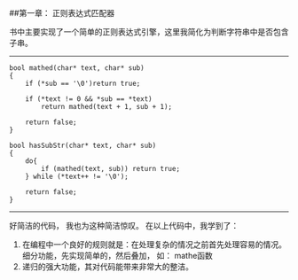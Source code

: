 ##第一章： 正则表达式匹配器

书中主要实现了一个简单的正则表达式引擎，这里我简化为判断字符串中是否包含子串。

----------
	bool mathed(char* text, char* sub)
	{
		if (*sub == '\0')return true;
	
		if (*text != 0 && *sub == *text)
			return mathed(text + 1, sub + 1);
	
		return false;
	}
	
	bool hasSubStr(char* text, char* sub)
	{
		do{
			if (mathed(text, sub)) return true;
		} while (*text++ != '\0');
	
		return false;
	}

----------

好简洁的代码， 我也为这种简洁惊叹。
在以上代码中，我学到了：

1. 在编程中一个良好的规则就是：在处理复杂的情况之前首先处理容易的情况。 细分功能，先实现简单的，然后叠加， 如： mathe函数
2. 递归的强大功能，其对代码能带来非常大的整洁。
